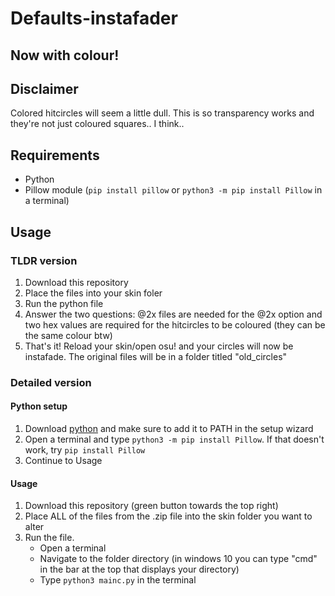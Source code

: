 # Defaults-instafader
## Now with colour!

## Disclaimer
Colored hitcircles will seem a little dull. This is so transparency works and they're not just coloured squares.. I think..

## Requirements

* Python
* Pillow module (```pip install pillow``` or ```python3 -m pip install Pillow``` in a terminal)


## Usage

### TLDR version

1. Download this repository
2. Place the files into your skin foler
3. Run the python file 
4. Answer the two questions: @2x files are needed for the @2x option and two hex values are required for the hitcircles to be coloured (they can be the same colour btw)
5. That's it! Reload your skin/open osu! and your circles will now be instafade. The original files will be in a folder titled "old_circles"

### Detailed version

#### Python setup
1. Download [python](www.python.org) and make sure to add it to PATH in the setup wizard
2. Open a terminal and type ```python3 -m pip install Pillow```. If that doesn't work, try ```pip install Pillow```
3. Continue to Usage

#### Usage
1. Download this repository (green button towards the top right)
2. Place ALL of the files from the .zip file into the skin folder you want to alter
3. Run the file.
   * Open a terminal
   * Navigate to the folder directory (in windows 10 you can type "cmd" in the bar at the top that displays your directory)
   * Type ```python3 mainc.py``` in the terminal
